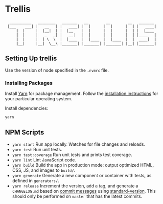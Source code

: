 # Trellis

```
  __________   ________   _______   __        __        __   _______
 |___    ___| |   __   | |   ____| |  |      |  |      |  | |   ____|
     |  |     |  |__|  | |  |__    |  |      |  |      |  | |  |____
     |  |     |   _   _| |   __|   |  |      |  |      |  | |____   |
     |  |     |  | \  \  |  |____  |  |____  |  |____  |  |  ____|  |
     |__|     |__|  \__\ |_______| |_______| |_______| |__| |_______|     
```


## Setting Up trellis
Use the version of node specified in the `.nvmrc` file.

### Installing Packages

Install [Yarn](https://yarnpkg.com) for package management. Follow the [installation instructions](https://yarnpkg.com/en/docs/install) for your particular operating system.

Install dependencies:

```bash
yarn
```

## NPM Scripts

- `yarn start` Run app locally. Watches for file changes and reloads.
- `yarn test` Run unit tests.
- `yarn test:coverage` Run unit tests and prints test coverage.
- `yarn lint` Lint JavaScript code.
- `yarn build` Build the app in production mode: output optimized HTML, CSS, JS, and images to `build/`.
- `yarn generate` Generate a new component or container with tests, as defined in `generators/`.
- `yarn release` Increment the version, add a tag, and generate a `CHANGELOG.md` based on [commit messages](https://conventionalcommits.org/) using [standard-version](https://github.com/conventional-changelog/standard-version). This should only be performed on `master` that has the latest commits.

